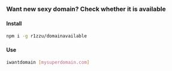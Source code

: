 ### Want new sexy domain? Check whether it is available

#### Install
```sh
npm i -g r1zzu/domainavailable
```

#### Use
```sh
iwantdomain [mysuperdomain.com]
```

